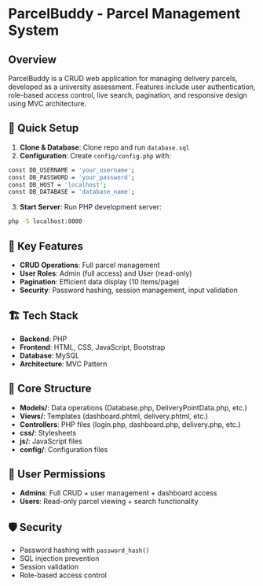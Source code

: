 # ParcelBuddy - Parcel Management System

## Overview

ParcelBuddy is a CRUD web application for managing delivery parcels, developed as a university assessment. Features include user authentication, role-based access control, live search, pagination, and responsive design using MVC architecture.

## 🚀 Quick Setup
1. **Clone & Database**: Clone repo and run `database.sql`
2. **Configuration**: Create `config/config.php` with:

  ```bash
  const DB_USERNAME = 'your_username';
  const DB_PASSWORD = 'your_password';
  const DB_HOST = 'localhost';
  const DB_DATABASE = 'database_name';
  ```

3. **Start Server**: Run PHP development server:
  ```bash
  php -S localhost:8000
  ```

## 🎯 Key Features
  - **CRUD Operations**: Full parcel management
  - **User Roles**: Admin (full access) and User (read-only)
  - **Pagination**: Efficient data display (10 items/page)
  - **Security**: Password hashing, session management, input validation

## 🏗️ Tech Stack
  - **Backend**: PHP
  - **Frontend**: HTML, CSS, JavaScript, Bootstrap
  - **Database**: MySQL
  - **Architecture**: MVC Pattern

## 📁 Core Structure
- **Models/**: Data operations (Database.php, DeliveryPointData.php, etc.)
- **Views/**: Templates (dashboard.phtml, delivery.phtml, etc.)
- **Controllers**: PHP files (login.php, dashboard.php, delivery.php, etc.)
- **css/**: Stylesheets
- **js/**: JavaScript files
- **config/**: Configuration files

## 👥 User Permissions

  - **Admins**: Full CRUD + user management + dashboard access
  - **Users**: Read-only parcel viewing + search functionality

## 🛡️ Security
  - Password hashing with `password_hash()`
  - SQL injection prevention
  - Session validation
  - Role-based access control
